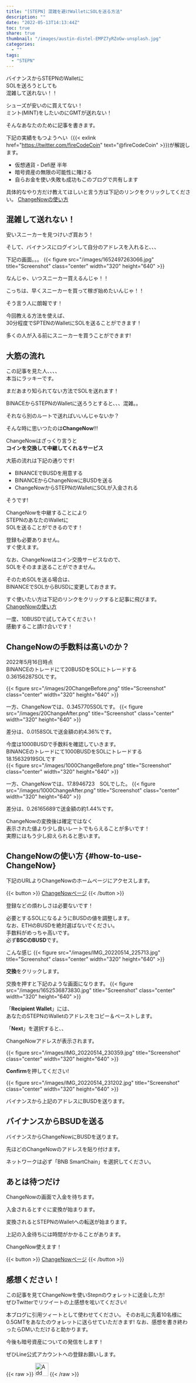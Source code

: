 ```yaml
---
title: "[STEPN] 混雑を避けWalletにSOLを送る方法"
description: ""
date: "2022-05-13T14:13:44Z"
toc: true
share: true
thumbnail: "/images/austin-distel-EMPZ7yRZoGw-unsplash.jpg"
categories:
  - ""
tags:
  - "STEPN"
---
```


バイナンスからSTEPNのWalletに  
SOLを送ろうとしても  
混雑して送れない！！

シューズが安いのに買えてない！   
ミント(MINT)をしたいのにGMTが送れない！  

そんなあなたのために記事を書きます。

<!--more-->

下記の実績をもつようへい（{{< exlink href="https://twitter.com/fireCodeCoin" text="@fireCodeCoin" >}})が解説します。

- 仮想通貨・Defi歴 半年
- 暗号資産の無限の可能性に賭ける
- 自らお金を使い失敗も成功もこのブログで共有します 

具体的なやり方だけ教えてほしいと言う方は下記のリンクをクリックしてください。
[ChangeNowの使い方](#how-to-use-ChangeNow)

## 混雑して送れない！

安いスニーカーを見つけいざ買おう！  

そして、バイナンスにログインして自分のアドレスを入れると、、、  

下記の画面。。。
{{< figure src="/images/1652497263066.jpg" title="Screenshot" class="center" width="320" height="640" >}}

なんじゃ、いつスニーカー買えるんじゃ！！  

こっちは、早くスニーカーを買って稼ぎ始めたいんじゃ！！  

そう言う人に朗報です！  

今回教える方法を使えば、  
30分程度でSPTENのWalletにSOLを送ることができます！  
  
多くの人が入る前にスニーカーを買うことができます!  

## 大筋の流れ

この記事を見た人、、、、  
本当にラッキーです。  
  
まだあまり知られてない方法でSOLを送れます！  
  
BINACEからSTEPNのWalletに送ろうとすると、、、混雑。。
  
それなら別のルートで送ればいいんじゃないか？  

そんな時に思いつたのは**ChangeNow**!!!  

ChangeNowはざっくり言うと  
**コインを交換して中継してくれるサービス**

大筋の流れは下記の通りです!
- BINANCEでBUSDを用意する
- BINANCEからChangeNowにBUSDを送る
- ChangeNowからSTEPNのWalletにSOLが入金される

そうです!    
  
ChangeNowを中継することにより  
STEPNのあなたのWalletに  
SOLを送ることができるのです！  

登録も必要ありません。    
すぐ使えます。  

なお、ChangeNowはコイン交換サービスなので、  
SOLをそのまま送ることができません。

そのためSOLを送る場合は、  
BINANCEでSOLからBUSDに変更しておきます。

すぐ使いたい方は下記のリンクをクリックすると記事に飛びます。  
[ChangeNowの使い方](#how-to-use-ChangeNow)

一度、10BUSDで試してみてください！  
感動すること請け合いです！  

## ChangeNowの手数料は高いのか？

2022年5月16日時点  
BINANCEのトレードにて20BUSDをSOLにトレードする  
0.36156287SOLです。

{{< figure src="/images/20ChangeBefore.png" title="Screenshot" class="center" width="320" height="640" >}}

一方、ChangeNowでは、0.3457705SOLです。
{{< figure src="/images/20ChangeAfter.png" title="Screenshot" class="center" width="320" height="640" >}}

差分は、0.0158SOLで送金額の約4.36%です。

今度は1000BUSDで手数料を確認していきます。  
BINANCEのトレードにて1000BUSDをSOLにトレードする  
18.15632919SOLです  
{{< figure src="/images/1000ChangeBefore.png" title="Screenshot" class="center" width="320" height="640" >}}

一方、ChangeNowでは、17.8946723　SOLでした。 
{{< figure src="/images/1000ChangeAfter.png" title="Screenshot" class="center" width="320" height="640" >}}

差分は、0.26165689で送金額の約1.44%です。

ChangeNowの変換後は確定ではなく  
表示された値より少し良いレートでもらえることが多いです！  
実際にはもう少し抑えられると思います。 

## ChangeNowの使い方 {#how-to-use-ChangeNow}

下記のURLよりChangeNowのホームページにアクセスします。

{{< button >}}
<a href="https://changenow.io/ja?link_id=f7a43f719ac794&amount=1000&from=busdbsc&to=sol">ChangeNowページ</a>
{{< /button >}}

登録などの煩わしさは必要ないです！  

必要とするSOLになるようにBUSDの値を調整します。   
なお、ETHのBUSDを絶対選ばないでください。  
手数料がめっちゃ高いです。    
必ず**BSCのBUSD**です。

こんな感じ
{{< figure src="/images/IMG_20220514_225713.jpg" title="Screenshot" class="center" width="320" height="640" >}}

**交換**をクリックします。

交換を押すと下記のような画面になります。
{{< figure src="/images/1652536873830.jpg" title="Screenshot" class="center" width="320" height="640" >}}

「**Recipient Wallet**」には、  
あなたのSTEPNのWalletのアドレスをコピー＆ペーストします。 
  
「**Next**」を選択すると、、  

ChangeNowアドレスが表示されます。 

{{< figure src="/images/IMG_20220514_230359.jpg" title="Screenshot" class="center" width="320" height="640" >}}

**Confirm**を押してください!  

{{< figure src="/images/IMG_20220514_231202.jpg" title="Screenshot" class="center" width="320" height="640" >}}

バイナンスから上記のアドレスにBUSDを送ります。

## バイナンスからBSUDを送る

バイナンスからChangeNowにBUSDを送ります。  

先ほどのChangeNowのアドレスを貼り付けます。
  
ネットワークは必ず「BNB SmartChain」を選択してください。

## あとは待つだけ

ChangeNowの画面で入金を待ちます。  

入金されるとすぐに変換が始まります。

変換されるとSTEPNのWalletへの転送が始まります。

上記の入金待ちには時間がかかることがあります。

ChangeNow使えます！

{{< button >}}
<a href="https://changenow.io/ja?link_id=f7a43f719ac794&amount=1000&from=busdbsc&to=sol">ChangeNowページ</a>
{{< /button >}}

## 感想ください！

この記事を見てChangeNowを使いStepnのウォレットに送金した方!     
ぜひTwitterでリツイートの上感想を呟いてください!    

本ブログに引用ツィートとして使わせてください。
そのお礼に先着10名様に0.5GMTをあなたのウォレットに送らせていただきます!
なお、感想を書き終わったらDMいただけると助かります。

今後も暗号資産についての発信をします！

ぜひLine公式アカウントへの登録お願いします。

{{< raw >}}
<a href="https://lin.ee/s3Ji7QW"><img src="https://scdn.line-apps.com/n/line_add_friends/btn/en.png" alt="Add friend" height="36" border="0"></a>
{{< /raw >}}



